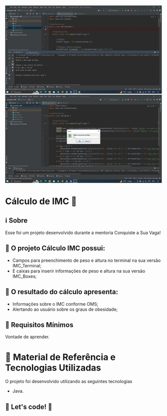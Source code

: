 <p align="center">
    <img src="./img/imcTerminal.jpg" max-width="400">
    <img src="./img/imcBox.jpg" max-width="400">
</p>

# Cálculo de IMC 💇

## :information_source: Sobre

Esse foi um projeto desenvolvido durante a mentoria Conquiste a Sua Vaga!

## :seedling: O projeto <strong>Cálculo IMC</strong> possui:
<ul>
  <li>Campos para preenchimento de peso e altura no terminal na sua versão IMC_Terminal;</li>
  <li>E caixas para inserir informações de peso e altura na sua versão IMC_Boxes;</li>  
</ul>

## :seedling: O resultado <strong>do cálculo</strong> apresenta:
<ul>
  <li>Informações sobre o IMC conforme OMS;</li>
  <li>Alertando ao usuário sobre os graus de obesidade;</li>  
</ul>

## :seedling: Requisitos Mínimos

Vontade de aprender.

# :rocket: Material de Referência e Tecnologias Utilizadas

O projeto foi desenvolvido utilizando as seguintes tecnologias

- Java.


## 🚀 Let's code! 🚀